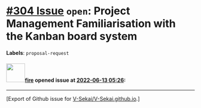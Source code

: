 # [\#304 Issue](https://github.com/V-Sekai/V-Sekai.github.io/issues/304) `open`: Project Management Familiarisation with the Kanban board system
**Labels**: `proposal-request`


#### <img src="https://avatars.githubusercontent.com/u/32321?u=c2e06a3d2b49a467aa907e54aa259516440267cc&v=4" width="50">[fire](https://github.com/fire) opened issue at [2022-06-13 05:26](https://github.com/V-Sekai/V-Sekai.github.io/issues/304):






-------------------------------------------------------------------------------



[Export of Github issue for [V-Sekai/V-Sekai.github.io](https://github.com/V-Sekai/V-Sekai.github.io).]
